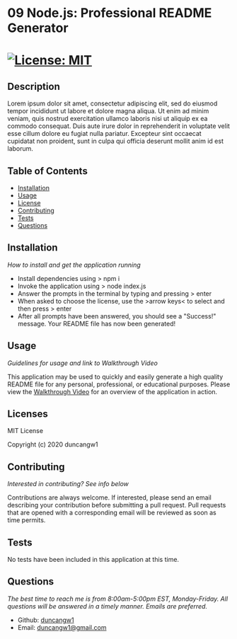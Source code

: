# 09 Node.js: Professional README Generator

# [![License: MIT](https://img.shields.io/badge/License-MIT-yellow.svg)](https://opensource.org/licenses/MIT)

## Description

Lorem ipsum dolor sit amet, consectetur adipiscing elit, sed do eiusmod tempor incididunt ut labore et dolore magna aliqua. Ut enim ad minim veniam, quis nostrud exercitation ullamco laboris nisi ut aliquip ex ea commodo consequat. Duis aute irure dolor in reprehenderit in voluptate velit esse cillum dolore eu fugiat nulla pariatur. Excepteur sint occaecat cupidatat non proident, sunt in culpa qui officia deserunt mollit anim id est laborum.

## Table of Contents

- [Installation](#installation)
- [Usage](#usage)
- [License](#licenses)
- [Contributing](#contributing)
- [Tests](#tests)
- [Questions](#questions)

## Installation

_How to install and get the application running_

- Install dependencies using > npm i
- Invoke the application using > node index.js
- Answer the prompts in the terminal by typing and pressing > enter
- When asked to choose the license, use the >arrow keys< to select and then press > enter
- After all prompts have been answered, you should see a "Success!" message. Your README file has now been generated!

## Usage

_Guidelines for usage and link to Walkthrough Video_

This application may be used to quickly and easily generate a high quality README file for any personal, professional, or educational purposes. Please view the [Walkthrough Video](#) for an overview of the application in action.

## Licenses

MIT License

Copyright (c) 2020 duncangw1

## Contributing

_Interested in contributing? See info below_

Contributions are always welcome. If interested, please send an email describing your contribution before submitting a pull request. Pull requests that are opened with a corresponding email will be reviewed as soon as time permits.

## Tests

No tests have been included in this application at this time.

## Questions

_The best time to reach me is from 8:00am-5:00pm EST, Monday-Friday. All questions will be answered in a timely manner. Emails are preferred._

- Github: [duncangw1](#https://github.com/duncangw1)
- Email: duncangw1@gmail.com
